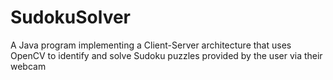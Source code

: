 # SudokuSolver
A Java program implementing a Client-Server architecture that uses OpenCV to identify and solve Sudoku puzzles provided by the user via their webcam
